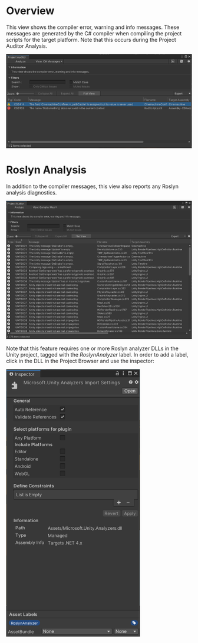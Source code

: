 <a name="Compiler Messages"></a>
# Overview
This view shows the compiler error, warning and info messages. These messages are generated by the C# compiler when compiling the project scripts for the target platform. Note that this occurs during the Project Auditor Analysis.

<img src="images/compiler-messages.png">

# Roslyn Analysis
In addition to the compiler messages, this view also reports any Roslyn analysis diagnostics. 

<img src="images/roslyn-analysis.png">

Note that this feature requires one or more Roslyn analyzer DLLs in the Unity project, tagged with the *RoslynAnalyzer* label. In order to add a label, click in the DLL in the Project Browser and use the inspector:

<img src="images/roslyn-analyzer-dll.png">
